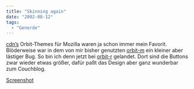 ```yaml
---
title: "Skinning again"
date: "2002-08-12"
tags:
  - "Generde"
---
```


[cdn’s](https://web.archive.org/web/20041114081356/http://www.alfordot.com/e/p/cdn/ "Chris Neale: Orbit Themes [englisch]") Orbit-Themes für Mozilla waren ja schon immer mein Favorit. Blöderweise war in dem von mir bisher genutzten [orbit-m](https://web.archive.org/web/20041114081356/http://deskmod.com/?show=showskin&skin_id=13405 "DeskMod: Orbit m [englisch]") ein kleiner aber lästiger Bug. So bin ich denn jetzt bei [orbit-r](https://web.archive.org/web/20041114081356/http://deskmod.com/?show=showskin&skin_id=12603 "DeskMod: Orbit r [englisch]") gelandet. Dort sind die Buttons zwar wieder etwas größer, dafür paßt das Design aber ganz wunderbar zum Couchblog.

[Screenshot](https://web.archive.org/web/20041114081356/http://www.couchblog.de/nico/images/blog08/retro-large.php)
